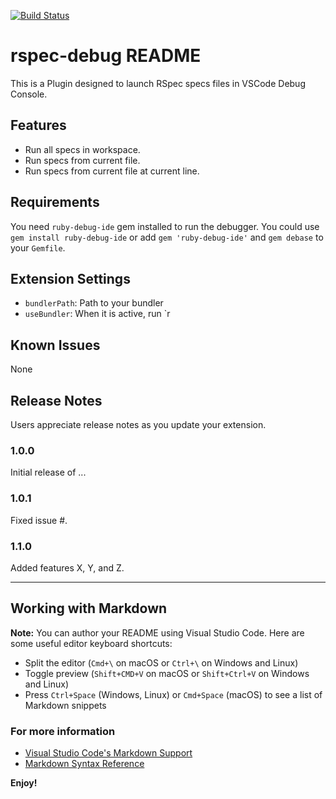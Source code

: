 [![Build Status](https://dev.azure.com/mnmallea/mnmallea/_apis/build/status/mnmallea.launch-rspec-debug?branchName=master)](https://dev.azure.com/mnmallea/mnmallea/_build/latest?definitionId=1&branchName=master)
# rspec-debug README

This is a Plugin designed to launch RSpec specs files in VSCode Debug Console.

## Features

- Run all specs in workspace.
- Run specs from current file.
- Run specs from current file at current line.

## Requirements

You need `ruby-debug-ide` gem installed to run the debugger.
You could use `gem install ruby-debug-ide` or add `gem 'ruby-debug-ide'` and `gem debase` to your `Gemfile`.

## Extension Settings

- `bundlerPath`: Path to your bundler
- `useBundler`: When it is active, run `r

## Known Issues

None

## Release Notes

Users appreciate release notes as you update your extension.

### 1.0.0

Initial release of ...

### 1.0.1

Fixed issue #.

### 1.1.0

Added features X, Y, and Z.

-----------------------------------------------------------------------------------------------------------

## Working with Markdown

**Note:** You can author your README using Visual Studio Code.  Here are some useful editor keyboard shortcuts:

* Split the editor (`Cmd+\` on macOS or `Ctrl+\` on Windows and Linux)
* Toggle preview (`Shift+CMD+V` on macOS or `Shift+Ctrl+V` on Windows and Linux)
* Press `Ctrl+Space` (Windows, Linux) or `Cmd+Space` (macOS) to see a list of Markdown snippets

### For more information

* [Visual Studio Code's Markdown Support](http://code.visualstudio.com/docs/languages/markdown)
* [Markdown Syntax Reference](https://help.github.com/articles/markdown-basics/)

**Enjoy!**
